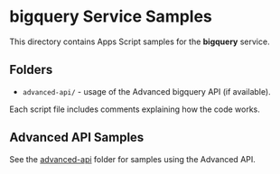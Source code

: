 # bigquery Service Samples

This directory contains Apps Script samples for the **bigquery** service.

## Folders

- `advanced-api/` - usage of the Advanced bigquery API (if available).

Each script file includes comments explaining how the code works.

## Advanced API Samples

See the [advanced-api](advanced-api/) folder for samples using the Advanced API.
